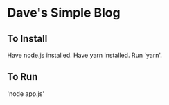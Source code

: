 # Dave's Simple Blog

## To Install
Have node.js installed. Have yarn installed. Run 'yarn'.

## To Run
'node app.js'
